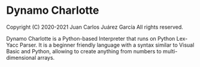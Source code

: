 # Dynamo Charlotte

Copyright (C) 2020-2021
Juan Carlos Juárez García
All rights reserved.

Dynamo Charlotte is a Python-based Interpreter that runs on Python Lex-Yacc Parser. It is a beginner friendly language with a syntax similar to Visual Basic and Python, allowing to create anything from numbers to multi-dimensional arrays.
